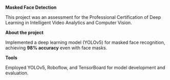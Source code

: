 **Masked Face Detection**

This project was an assessment for the Professional Certification of Deep Learning in Intelligent Video Analytics and Computer Vision.

**About the project**

Implemented a deep learning model (YOLOv5) for masked face recognition, achieving **98% accuracy** even with face masks.

**Tools**

Employed YOLOv5, Roboflow, and TensorBoard for model development and evaluation.
